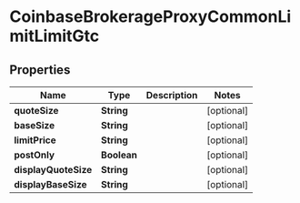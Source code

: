 
# CoinbaseBrokerageProxyCommonLimitLimitGtc

## Properties
Name | Type | Description | Notes
------------ | ------------- | ------------- | -------------
**quoteSize** | **String** |  |  [optional]
**baseSize** | **String** |  |  [optional]
**limitPrice** | **String** |  |  [optional]
**postOnly** | **Boolean** |  |  [optional]
**displayQuoteSize** | **String** |  |  [optional]
**displayBaseSize** | **String** |  |  [optional]



